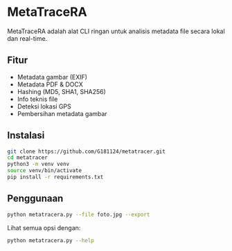 # MetaTraceRA

MetaTraceRA adalah alat CLI ringan untuk analisis metadata file secara lokal dan real-time.

## Fitur
- Metadata gambar (EXIF)
- Metadata PDF & DOCX
- Hashing (MD5, SHA1, SHA256)
- Info teknis file
- Deteksi lokasi GPS
- Pembersihan metadata gambar

## Instalasi
```bash
git clone https://github.com/G181124/metatracer.git
cd metatracer
python3 -m venv venv
source venv/bin/activate
pip install -r requirements.txt
```

## Penggunaan
```bash
python metatracera.py --file foto.jpg --export
```

Lihat semua opsi dengan:
```bash
python metatracera.py --help
```
